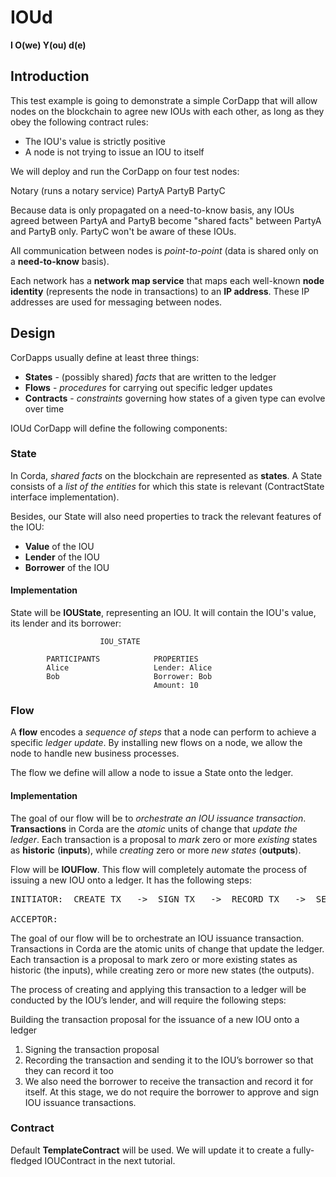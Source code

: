 # IOUd
**I O(we) Y(ou) d(e)**

## Introduction

This test example is going to demonstrate a simple CorDapp that will allow nodes on the blockchain to agree new IOUs with each other, as long as they obey the following contract rules:

- The IOU's value is strictly positive
- A node is not trying to issue an IOU to itself

We will deploy and run the CorDapp on four test nodes:

Notary (runs a notary service)
PartyA
PartyB
PartyC

Because data is only propagated on a need-to-know basis, any IOUs agreed between PartyA and PartyB become "shared facts" between PartyA and PartyB only. PartyC won't be aware of these IOUs.

All communication between nodes is *point-to-point* (data is shared only on a **need-to-know** basis).

Each network has a **network map service** that maps each well-known **node identity** (represents the node in transactions) to an **IP address**. These IP addresses are used for messaging between nodes.

## Design

CorDapps usually define at least three things:

- **States** - (possibly shared) *facts* that are written to the ledger
- **Flows** - *procedures* for carrying out specific ledger updates
- **Contracts** - *constraints* governing how states of a given type can evolve over time

IOUd CorDapp will define the following components:

### State

In Corda, *shared facts* on the blockchain are represented as **states**. A State consists of a *list of the entities* for which this state is relevant (ContractState interface implementation).

Besides, our State will also need properties to track the relevant features of the IOU:

- **Value** of the IOU
- **Lender** of the IOU
- **Borrower** of the IOU

#### Implementation

State will be **IOUState**, representing an IOU. It will contain the IOU's value, its lender and its borrower:

                        IOU_STATE

            PARTICIPANTS            PROPERTIES
            Alice                   Lender: Alice
            Bob                     Borrower: Bob
                                    Amount: 10

### Flow

A **flow** encodes a *sequence of steps* that a node can perform to achieve a specific *ledger update*. By installing new flows on a node, we allow the node to handle new business processes. 

The flow we define will allow a node to issue a State onto the ledger.

#### Implementation

The goal of our flow will be to *orchestrate an IOU issuance transaction*. **Transactions** in Corda are the *atomic* units of change that *update the ledger*. Each transaction is a proposal to *mark* zero or more *existing* states as **historic** (**inputs**), while *creating* zero or more *new states* (**outputs**).

Flow will be **IOUFlow**. This flow will completely automate the process of issuing a new IOU onto a ledger. It has the following steps:

<pre>
INITIATOR:  CREATE TX   ->  SIGN TX   ->  RECORD TX   ->  SEND (TX + BORRWER SIG) ->                END

ACCEPTOR:                                                                         -> RECORD TX  ->  END
</pre>

The goal of our flow will be to orchestrate an IOU issuance transaction. Transactions in Corda are the atomic units of change that update the ledger. Each transaction is a proposal to mark zero or more existing states as historic (the inputs), while creating zero or more new states (the outputs).

The process of creating and applying this transaction to a ledger will be conducted by the IOU’s lender, and will require the following steps:

Building the transaction proposal for the issuance of a new IOU onto a ledger
1. Signing the transaction proposal
2. Recording the transaction and sending it to the IOU’s borrower so that they can record it too
3. We also need the borrower to receive the transaction and record it for itself. At this stage, we do not require the borrower to approve and sign IOU issuance transactions. 

### Contract

Default **TemplateContract** will be used. We will update it to create a fully-fledged IOUContract in the next tutorial.

